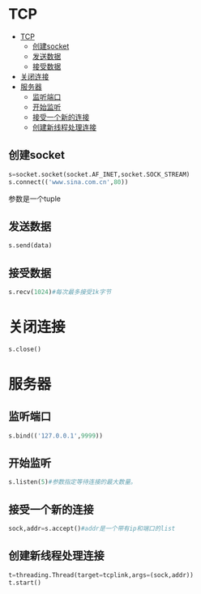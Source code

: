 # TCP
<!-- TOC -->

- [TCP](#tcp)
    - [创建socket](#创建socket)
    - [发送数据](#发送数据)
    - [接受数据](#接受数据)
- [关闭连接](#关闭连接)
- [服务器](#服务器)
    - [监听端口](#监听端口)
    - [开始监听](#开始监听)
    - [接受一个新的连接](#接受一个新的连接)
    - [创建新线程处理连接](#创建新线程处理连接)

<!-- /TOC -->
## 创建socket ##

```python
s=socket.socket(socket.AF_INET,socket.SOCK_STREAM)
s.connect(('www.sina.com.cn',80))
```
参数是一个tuple

## 发送数据

```python
s.send(data)
```
## 接受数据

```python
s.recv(1024)#每次最多接受1k字节
```
# 关闭连接

```python
s.close()
```

# 服务器

## 监听端口

```python
s.bind(('127.0.0.1',9999))
```

## 开始监听
 
```python
s.listen(5)#参数指定等待连接的最大数量。
```
## 接受一个新的连接

```python
sock,addr=s.accept()#addr是一个带有ip和端口的list
```

## 创建新线程处理连接

```python
t=threading.Thread(target=tcplink,args=(sock,addr))
t.start()
```